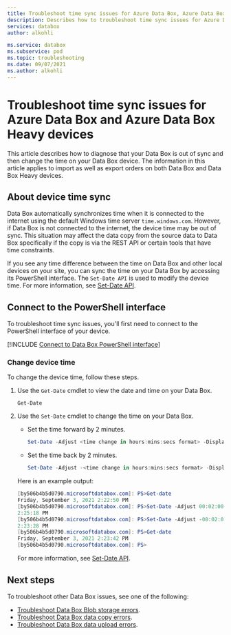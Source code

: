 ```yaml
---
title: Troubleshoot time sync issues for Azure Data Box, Azure Data Box Heavy devices
description: Describes how to troubleshoot time sync issues for Azure Data Box or Azure Data Box Heavy device via the PowerShell interface.
services: databox
author: alkohli

ms.service: databox
ms.subservice: pod
ms.topic: troubleshooting
ms.date: 09/07/2021
ms.author: alkohli
---
```


# Troubleshoot time sync issues for Azure Data Box and Azure Data Box Heavy devices

This article describes how to diagnose that your Data Box is out of sync and then change the time on your Data Box device. The information in this article applies to import as well as export orders on both Data Box and Data Box Heavy devices.


## About device time sync

Data Box automatically synchronizes time when it is connected to the internet using the default Windows time server `time.windows.com`. However, if Data Box is not connected to the internet, the device time may be out of sync. This situation may affect the data copy from the source data to Data Box specifically if the copy is via the REST API or certain tools that have time constraints. 

If you see any time difference between the time on Data Box and other local devices on your site, you can sync the time on your Data Box by accessing its PowerShell interface. The `Set-Date API` is used to modify the device time. For more information, see [Set-Date API](/powershell/module/microsoft.powershell.utility/set-date?view=powershell-7.1&preserve-view=true).


## Connect to the PowerShell interface

To troubleshoot time sync issues, you'll first need to connect to the PowerShell interface of your device.

[!INCLUDE [Connect to Data Box PowerShell interface](../../includes/data-box-connect-powershell-interface.md)]


### Change device time

To change the device time, follow these steps.

1. Use the `Get-Date` cmdlet to view the date and time on your Data Box.

    `Get-Date`

1. Use the `Set-Date` cmdlet to change the time on your Data Box.

    - Set the time forward by 2 minutes.
    
        ```powershell
        Set-Date -Adjust <time change in hours:mins:secs format> -DisplayHint Time
        ```
    - Set the time back by 2 minutes.

        ```powershell
        Set-Date -Adjust -<time change in hours:mins:secs format> -DisplayHint Time
        ```    

    Here is an example output:
    
    ```powershell
    [by506b4b5d0790.microsoftdatabox.com]: PS>Get-date
    Friday, September 3, 2021 2:22:50 PM
    [by506b4b5d0790.microsoftdatabox.com]: PS>Set-Date -Adjust 00:02:00 -DisplayHint Time
    2:25:18 PM
    [by506b4b5d0790.microsoftdatabox.com]: PS>Set-Date -Adjust -00:02:00 -DisplayHint Time
    2:23:28 PM
    [by506b4b5d0790.microsoftdatabox.com]: PS>Get-date
    Friday, September 3, 2021 2:23:42 PM
    [by506b4b5d0790.microsoftdatabox.com]: PS>
    ```
    For more information, see [Set-Date API](/powershell/module/microsoft.powershell.utility/set-date?view=powershell-7.1&preserve-view=true).

## Next steps

To troubleshoot other Data Box issues, see one of the following:

- [Troubleshoot Data Box Blob storage errors](data-box-troubleshoot-rest.md).
- [Troubleshoot Data Box data copy errors](data-box-troubleshoot.md).
- [Troubleshoot Data Box data upload errors](data-box-troubleshoot-data-upload.md).
